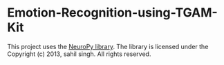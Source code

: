 # Emotion-Recognition-using-TGAM-Kit
This project uses the [NeuroPy library](https://github.com/lihas/NeuroPy). The library is licensed under the Copyright (c) 2013, sahil singh. All rights reserved.


